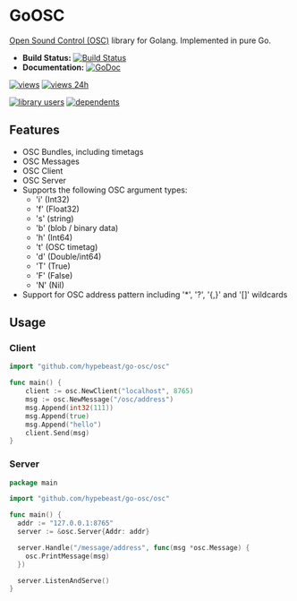 # GoOSC

[Open Sound Control (OSC)](http://opensoundcontrol.org/introduction-osc) library for Golang. Implemented in pure Go.

 * **Build Status:** [![Build Status](https://travis-ci.org/hypebeast/go-osc.png?branch=master)](https://travis-ci.org/hypebeast/go-osc)
 * **Documentation:** [![GoDoc](https://godoc.org/github.com/hypebeast/go-osc/osc?status.svg)](https://godoc.org/github.com/hypebeast/go-osc/osc)

[![views](https://sourcegraph.com/api/repos/github.com/hypebeast/go-osc/.counters/views.svg)](https://sourcegraph.com/github.com/hypebeast/go-osc)
[![views 24h](https://sourcegraph.com/api/repos/github.com/hypebeast/go-osc/.counters/views-24h.svg?no-count=1)](https://sourcegraph.com/github.com/hypebeast/go-osc)

[![library users](https://sourcegraph.com/api/repos/github.com/hypebeast/go-osc/.badges/library-users.svg)](https://sourcegraph.com/github.com/hypebeast/go-osc)
[![dependents](https://sourcegraph.com/api/repos/github.com/hypebeast/go-osc/.badges/dependents.svg)](https://sourcegraph.com/github.com/hypebeast/go-osc)

## Features

  * OSC Bundles, including timetags
  * OSC Messages
  * OSC Client
  * OSC Server
  * Supports the following OSC argument types:
    * 'i' (Int32)
    * 'f' (Float32)
    * 's' (string)
    * 'b' (blob / binary data)
    * 'h' (Int64)
    * 't' (OSC timetag)
    * 'd' (Double/int64)
    * 'T' (True)
    * 'F' (False)
    * 'N' (Nil)
  * Support for OSC address pattern including '*', '?', '{,}' and '[]' wildcards

## Usage

### Client

```go
import "github.com/hypebeast/go-osc/osc"

func main() {
    client := osc.NewClient("localhost", 8765)
    msg := osc.NewMessage("/osc/address")
    msg.Append(int32(111))
    msg.Append(true)
    msg.Append("hello")
    client.Send(msg)
}
```

### Server

```go
package main

import "github.com/hypebeast/go-osc/osc"

func main() {
  addr := "127.0.0.1:8765"
  server := &osc.Server{Addr: addr}

  server.Handle("/message/address", func(msg *osc.Message) {
    osc.PrintMessage(msg)
  })

  server.ListenAndServe()
}
```
